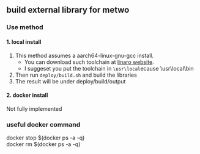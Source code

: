## build external library for metwo

### Use method

#### 1. local install
1. This method assumes a aarch64-linux-gnu-gcc install.
    * You can download such toolchain at [linaro website](http://www.linaro.org/downloads/).
    * I suggeset you put the toolchain in `\usr\local`ecause \usr\local\bin
2. Then run `deploy/build.sh` and build the libraries
3. The result will be under deploy/build/output

#### 2. docker install
Not fully implemented

### useful docker command
docker stop $(docker ps -a -q)  
docker rm $(docker ps -a -q)